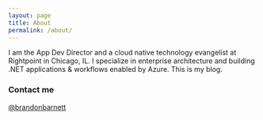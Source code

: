 ```yaml
---
layout: page
title: About
permalink: /about/
---
```


I am the App Dev Director and a cloud native technology evangelist at Rightpoint in Chicago, IL. I specialize in enterprise architecture and building .NET applications & workflows enabled by Azure. This is my blog.

### Contact me

[@brandonbarnett](https://twitter.com/brandonbarnett)